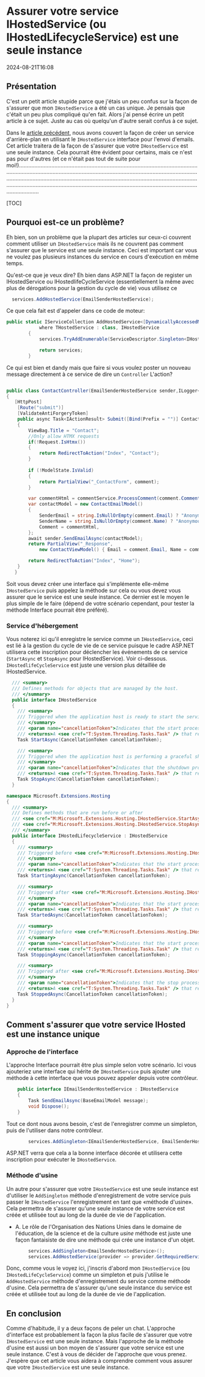 # Assurer votre service IHostedService (ou IHostedLifecycleService) est une seule instance

<!--category-- ASP.NET -->
<datetime class="hidden">2024-08-21T16:08</datetime>

## Présentation

C'est un petit article stupide parce que j'étais un peu confus sur la façon de s'assurer que mon `IHostedService` a été un cas unique. Je pensais que c'était un peu plus compliqué qu'en fait. Alors j'ai pensé écrire un petit article à ce sujet. Juste au cas où quelqu'un d'autre serait confus à ce sujet.

Dans le [article précédent](/blog/addingasyncsendingforemails), nous avons couvert la façon de créer un service d'arrière-plan en utilisant le `IHostedService` interface pour l'envoi d'emails. Cet article traitera de la façon de s'assurer que votre `IHostedService` est une seule instance.
Cela pourrait être évident pour certains, mais ce n'est pas pour d'autres (et ce n'était pas tout de suite pour moi!).............................................................................................................................................................................................................................................................................................................................................................................................................................................................................................................................

[TOC]

## Pourquoi est-ce un problème?

Eh bien, son un problème que la plupart des articles sur ceux-ci couvrent comment utiliser un `IHostedService` mais ils ne couvrent pas comment s'assurer que le service est une seule instance. Ceci est important car vous ne voulez pas plusieurs instances du service en cours d'exécution en même temps.

Qu'est-ce que je veux dire? Eh bien dans ASP.NET la façon de register un IHostedService ou IHostedlifeCycleService (essentiellement la même avec plus de dérogations pour la gestion du cycle de vie) vous utilisez ce

```csharp
  services.AddHostedService(EmailSenderHostedService);
```

Ce que cela fait est d'appeler dans ce code de moteur:

```csharp
public static IServiceCollection AddHostedService<[DynamicallyAccessedMembers(DynamicallyAccessedMemberTypes.PublicConstructors)] THostedService>(this IServiceCollection services)
            where THostedService : class, IHostedService
        {
            services.TryAddEnumerable(ServiceDescriptor.Singleton<IHostedService, THostedService>());

            return services;
        }

```

Ce qui est bien et dandy mais que faire si vous voulez poster un nouveau message directement à ce service de dire un `Controller` L'action?

```csharp

public class ContactController(EmailSenderHostedService sender,ILogger<BaseController> logger) ...
{
   [HttpPost]
    [Route("submit")]
    [ValidateAntiForgeryToken]
    public async Task<IActionResult> Submit([Bind(Prefix = "")] ContactViewModel comment)
    {
        ViewBag.Title = "Contact";
        //Only allow HTMX requests
        if(!Request.IsHtmx())
        {
            return RedirectToAction("Index", "Contact");
        }
      
        if (!ModelState.IsValid)
        {
            return PartialView("_ContactForm", comment);
        }

        var commentHtml = commentService.ProcessComment(comment.Comment);
        var contactModel = new ContactEmailModel()
        {
            SenderEmail = string.IsNullOrEmpty(comment.Email) ? "Anonymous" : comment.Email,
            SenderName = string.IsNullOrEmpty(comment.Name) ? "Anonymous" : comment.Name,
            Comment = commentHtml,
        };
        await sender.SendEmailAsync(contactModel);
        return PartialView("_Response",
            new ContactViewModel() { Email = comment.Email, Name = comment.Name, Comment = commentHtml });

        return RedirectToAction("Index", "Home");
    }
   }
```

Soit vous devez créer une interface qui s'implémente elle-même `IHostedService` puis appelez la méthode sur cela ou vous devez vous assurer que le service est une seule instance. Ce dernier est le moyen le plus simple de le faire (dépend de votre scénario cependant, pour tester la méthode Interface pourrait être préféré).

### Service d'hébergement

Vous noterez ici qu'il enregistre le service comme un `IHostedService`, ceci est lié à la gestion du cycle de vie de ce service puisque le cadre ASP.NET utilisera cette inscription pour déclencher les événements de ce service (`StartAsync` et `StopAsync` pour IHostedService). Voir ci-dessous. `IHostedlifeCycleService` est juste une version plus détaillée de IHostedService.

```csharp
  /// <summary>
  /// Defines methods for objects that are managed by the host.
  /// </summary>
  public interface IHostedService
  {
    /// <summary>
    /// Triggered when the application host is ready to start the service.
    /// </summary>
    /// <param name="cancellationToken">Indicates that the start process has been aborted.</param>
    /// <returns>A <see cref="T:System.Threading.Tasks.Task" /> that represents the asynchronous Start operation.</returns>
    Task StartAsync(CancellationToken cancellationToken);

    /// <summary>
    /// Triggered when the application host is performing a graceful shutdown.
    /// </summary>
    /// <param name="cancellationToken">Indicates that the shutdown process should no longer be graceful.</param>
    /// <returns>A <see cref="T:System.Threading.Tasks.Task" /> that represents the asynchronous Stop operation.</returns>
    Task StopAsync(CancellationToken cancellationToken);
  }

namespace Microsoft.Extensions.Hosting
{
  /// <summary>
  /// Defines methods that are run before or after
  /// <see cref="M:Microsoft.Extensions.Hosting.IHostedService.StartAsync(System.Threading.CancellationToken)" /> and
  /// <see cref="M:Microsoft.Extensions.Hosting.IHostedService.StopAsync(System.Threading.CancellationToken)" />.
  /// </summary>
  public interface IHostedLifecycleService : IHostedService
  {
    /// <summary>
    /// Triggered before <see cref="M:Microsoft.Extensions.Hosting.IHostedService.StartAsync(System.Threading.CancellationToken)" />.
    /// </summary>
    /// <param name="cancellationToken">Indicates that the start process has been aborted.</param>
    /// <returns>A <see cref="T:System.Threading.Tasks.Task" /> that represents the asynchronous operation.</returns>
    Task StartingAsync(CancellationToken cancellationToken);

    /// <summary>
    /// Triggered after <see cref="M:Microsoft.Extensions.Hosting.IHostedService.StartAsync(System.Threading.CancellationToken)" />.
    /// </summary>
    /// <param name="cancellationToken">Indicates that the start process has been aborted.</param>
    /// <returns>A <see cref="T:System.Threading.Tasks.Task" /> that represents the asynchronous operation.</returns>
    Task StartedAsync(CancellationToken cancellationToken);

    /// <summary>
    /// Triggered before <see cref="M:Microsoft.Extensions.Hosting.IHostedService.StopAsync(System.Threading.CancellationToken)" />.
    /// </summary>
    /// <param name="cancellationToken">Indicates that the start process has been aborted.</param>
    /// <returns>A <see cref="T:System.Threading.Tasks.Task" /> that represents the asynchronous operation.</returns>
    Task StoppingAsync(CancellationToken cancellationToken);

    /// <summary>
    /// Triggered after <see cref="M:Microsoft.Extensions.Hosting.IHostedService.StopAsync(System.Threading.CancellationToken)" />.
    /// </summary>
    /// <param name="cancellationToken">Indicates that the stop process has been aborted.</param>
    /// <returns>A <see cref="T:System.Threading.Tasks.Task" /> that represents the asynchronous operation.</returns>
    Task StoppedAsync(CancellationToken cancellationToken);
  }
}
```

## Comment s'assurer que votre service IHosted est une instance unique

### Approche de l'interface

L'approche Interface pourrait être plus simple selon votre scénario. Ici vous ajouteriez une interface qui hérite de `IHostedService` puis ajouter une méthode à cette interface que vous pouvez appeler depuis votre contrôleur.

```csharp
    public interface IEmailSenderHostedService : IHostedService
    {
        Task SendEmailAsync(BaseEmailModel message);
        void Dispose();
    }
```

Tout ce dont nous avons besoin, c'est de l'enregistrer comme un simpleton, puis de l'utiliser dans notre contrôleur.

```csharp
        services.AddSingleton<IEmailSenderHostedService, EmailSenderHostedService>();
```

ASP.NET verra que cela a la bonne interface décorée et utilisera cette inscription pour exécuter le `IHostedService`.

### Méthode d'usine

Un autre pour s'assurer que votre `IHostedService` est une seule instance est d'utiliser le `AddSingleton` méthode d'enregistrement de votre service puis passer le `IHostedService` l'enregistrement en tant que «méthode d'usine». Cela permettra de s'assurer qu'une seule instance de votre service est créée et utilisée tout au long de la durée de vie de l'application.

* A. Le rôle de l'Organisation des Nations Unies dans le domaine de l'éducation, de la science et de la culture *usine* méthode est juste une façon fantaisiste de dire une méthode qui crée une instance d'un objet.

```csharp
        services.AddSingleton<EmailSenderHostedService>();
        services.AddHostedService(provider => provider.GetRequiredService<EmailSenderHostedService>());
```

Donc, comme vous le voyez ici, j'inscris d'abord mon `IHostedService` (ou `IHostedLifeCycleService`) comme un simpleton et puis j'utilise le `AddHostedService` méthode d'enregistrement du service comme méthode d'usine. Cela permettra de s'assurer qu'une seule instance du service est créée et utilisée tout au long de la durée de vie de l'application.

## En conclusion

Comme d'habitude, il y a deux façons de peler un chat. L'approche d'interface est probablement la façon la plus facile de s'assurer que votre `IHostedService` est une seule instance. Mais l'approche de la méthode d'usine est aussi un bon moyen de s'assurer que votre service est une seule instance. C'est à vous de décider de l'approche que vous prenez. J'espère que cet article vous aidera à comprendre comment vous assurer que votre `IHostedService` est une seule instance.